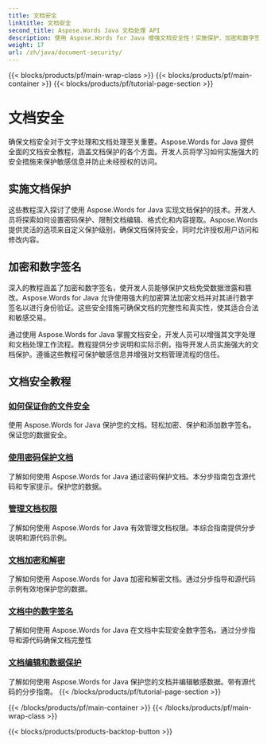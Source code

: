 ```yaml
---
title: 文档安全
linktitle: 文档安全
second_title: Aspose.Words Java 文档处理 API
description: 使用 Aspose.Words for Java 增强文档安全性！实施保护、加密和数字签名，实现强大的数据保护。
weight: 17
url: /zh/java/document-security/
---
```


{{< blocks/products/pf/main-wrap-class >}}
{{< blocks/products/pf/main-container >}}
{{< blocks/products/pf/tutorial-page-section >}}

# 文档安全


确保文档安全对于文字处理和文档处理至关重要。Aspose.Words for Java 提供全面的文档安全教程，涵盖文档保护的各个方面。开发人员将学习如何实施强大的安全措施来保护敏感信息并防止未经授权的访问。

## 实施文档保护

这些教程深入探讨了使用 Aspose.Words for Java 实现文档保护的技术。开发人员将探索如何设置密码保护、限制文档编辑、格式化和内容提取。Aspose.Words 提供灵活的选项来自定义保护级别，确保文档保持安全，同时允许授权用户访问和修改内容。

## 加密和数字签名

深入的教程涵盖了加密和数字签名，使开发人员能够保护文档免受数据泄露和篡改。Aspose.Words for Java 允许使用强大的加密算法加密文档并对其进行数字签名以进行身份验证。这些安全措施可确保文档的完整性和真实性，使其适合合法和敏感交易。

通过使用 Aspose.Words for Java 掌握文档安全，开发人员可以增强其文字处理和文档处理工作流程。教程提供分步说明和实际示例，指导开发人员实施强大的文档保护。遵循这些教程可保护敏感信息并增强对文档管理流程的信任。

## 文档安全教程
### [如何保证你的文件安全](./keep-documents-safe-secure/)
使用 Aspose.Words for Java 保护您的文档。轻松加密、保护和添加数字签名。保证您的数据安全。
### [使用密码保护文档](./securing-documents-passwords/)
了解如何使用 Aspose.Words for Java 通过密码保护文档。本分步指南包含源代码和专家提示。保护您的数据。
### [管理文档权限](./managing-document-permissions/)
了解如何使用 Aspose.Words for Java 有效管理文档权限。本综合指南提供分步说明和源代码示例。
### [文档加密和解密](./document-encryption-decryption/)
了解如何使用 Aspose.Words for Java 加密和解密文档。通过分步指导和源代码示例有效地保护您的数据。
### [文档中的数字签名](./digital-signatures-in-documents/)
了解如何使用 Aspose.Words for Java 在文档中实现安全数字签名。通过分步指导和源代码确保文档完整性
### [文档编辑和数据保护](./document-redaction-data-protection/)
了解如何使用 Aspose.Words for Java 保护您的文档并编辑敏感数据。带有源代码的分步指南。
{{< /blocks/products/pf/tutorial-page-section >}}

{{< /blocks/products/pf/main-container >}}
{{< /blocks/products/pf/main-wrap-class >}}

{{< blocks/products/products-backtop-button >}}

